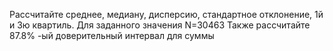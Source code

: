 Рассчитайте среднее, медиану, дисперсию, стандартное отклонение, 1й и 3ю квартиль.
Для заданного значения N=30463
Также рассчитайте 87.8% -ый доверительный интервал для суммы
